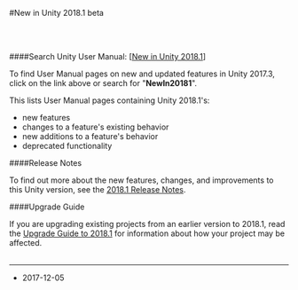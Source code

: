 #New in Unity 2018.1 beta


<br/><br/>

####Search Unity User Manual: [[New in Unity 2018.1](../Manual/30_search.html?q=newin20181)]


To find User Manual pages on new and updated features in Unity 2017.3, click on the link above or search for "__NewIn20181__".


This lists User Manual pages containing Unity 2018.1's:

* new features
* changes to a feature's existing behavior
* new additions to a feature's behavior
* deprecated functionality


####Release Notes

To find out more about the new features, changes, and improvements to this Unity version, see the [2018.1 Release Notes](https://unity3d.com/unity/beta#notes).

####Upgrade Guide

If you are upgrading existing projects from an earlier version to 2018.1, read the [Upgrade Guide to 2018.1](UpgradeGuide20181) for information about how your project may be affected.
<br/>
<br/>

-----
* <span class="page-edit">2017-12-05  <!-- include IncludeTextNewPageYesEdit --></span>

